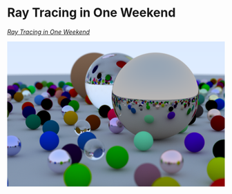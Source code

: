 # Ray Tracing in One Weekend

[_Ray Tracing in One Weekend_](https://raytracing.github.io/books/RayTracingInOneWeekend.html)

![](./image.png)
